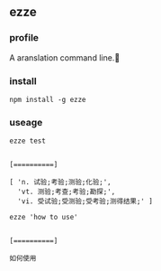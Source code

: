 ## ezze

### profile
A aranslation command line.👻


### install
```
npm install -g ezze
```

### useage
```
ezze test


[==========]

[ 'n. 试验;考验;测验;化验;',
  'vt. 测验;考查;考验;勘探;',
  'vi. 受试验;受测验;受考验;测得结果;' ]
```

```
ezze 'how to use'


[==========]

如何使用
```





